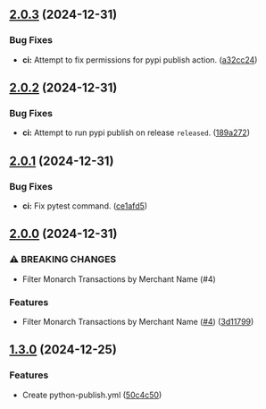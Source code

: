 ## [2.0.3](https://github.com/elsell/monarch-money-amazon-connector/compare/v2.0.2...v2.0.3) (2024-12-31)


### Bug Fixes

* **ci:** Attempt to fix permissions for pypi publish action. ([a32cc24](https://github.com/elsell/monarch-money-amazon-connector/commit/a32cc24b3e0b0750ccae192a9d98113bdbbb4e96))

## [2.0.2](https://github.com/elsell/monarch-money-amazon-connector/compare/v2.0.1...v2.0.2) (2024-12-31)


### Bug Fixes

* **ci:** Attempt to run pypi publish on release `released`. ([189a272](https://github.com/elsell/monarch-money-amazon-connector/commit/189a27246848013dc0ae7c1646196aeb48fd2239))

## [2.0.1](https://github.com/elsell/monarch-money-amazon-connector/compare/v2.0.0...v2.0.1) (2024-12-31)


### Bug Fixes

* **ci:** Fix pytest command. ([ce1afd5](https://github.com/elsell/monarch-money-amazon-connector/commit/ce1afd5f595142fc5203500e2cf3998b583425cc))

## [2.0.0](https://github.com/elsell/monarch-money-amazon-connector/compare/v1.3.0...v2.0.0) (2024-12-31)


### ⚠ BREAKING CHANGES

* Filter Monarch Transactions by Merchant Name (#4)

### Features

* Filter Monarch Transactions by Merchant Name ([#4](https://github.com/elsell/monarch-money-amazon-connector/issues/4)) ([3d11799](https://github.com/elsell/monarch-money-amazon-connector/commit/3d11799e4b22e6a13a68aa12cb8f437780c22288))

## [1.3.0](https://github.com/elsell/monarch-money-amazon-connector/compare/v1.2.3...v1.3.0) (2024-12-25)


### Features

* Create python-publish.yml ([50c4c50](https://github.com/elsell/monarch-money-amazon-connector/commit/50c4c5050c6f92f95d29b6e0f2bd341cdefb335b))

